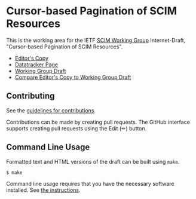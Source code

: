 # Cursor-based Pagination of SCIM Resources

This is the working area for the IETF [SCIM Working Group](https://datatracker.ietf.org/wg/scim/documents/) Internet-Draft, "Cursor-based Pagination of SCIM Resources".

* [Editor's Copy](https://ietf-scim-wg.github.io/draft-ietf-scim-cursor-pagination/draft-ietf-scim-cursor-pagination.html)
* [Datatracker Page](https://datatracker.ietf.org/doc/draft-ietf-scim-cursor-pagination)
* [Working Group Draft](https://datatracker.ietf.org/doc/html/draft-ietf-scim-cursor-pagination)
* [Compare Editor's Copy to Working Group Draft](https://ietf-scim-wg.github.io/draft-ietf-scim-cursor-pagination/#go.draft-ietf-scim-cursor-pagination.diff)


## Contributing

See the
[guidelines for contributions](https://github.com/ietf-scim-wg/draft-ietf-scim-cursor-pagination/blob/main/CONTRIBUTING.md).

Contributions can be made by creating pull requests.
The GitHub interface supports creating pull requests using the Edit (✏) button.


## Command Line Usage

Formatted text and HTML versions of the draft can be built using `make`.

```sh
$ make
```

Command line usage requires that you have the necessary software installed.  See
[the instructions](https://github.com/martinthomson/i-d-template/blob/main/doc/SETUP.md).

